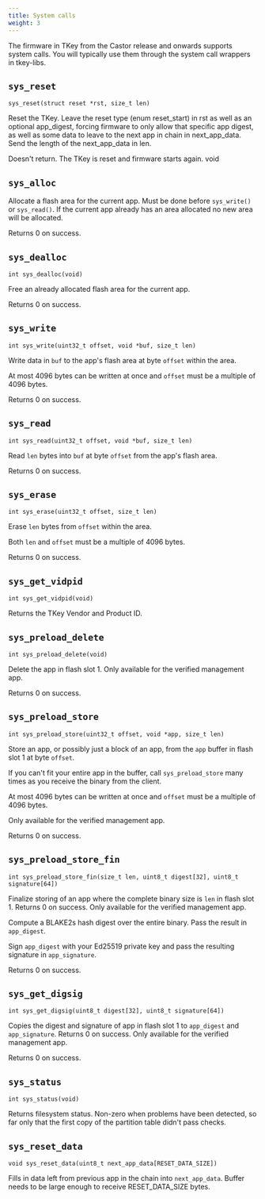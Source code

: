 ```yaml
---
title: System calls
weight: 3
---
```


The firmware in TKey from the Castor release and onwards supports
system calls. You will typically use them through the system call
wrappers in tkey-libs.

## `sys_reset`

`sys_reset(struct reset *rst, size_t len)`

Reset the TKey. Leave the reset type (enum reset_start) in rst as well
as an optional app_digest, forcing firmware to only allow that
specific app digest, as well as some data to leave to the next app in
chain in next_app_data. Send the length of the next_app_data in len.

Doesn't return. The TKey is reset and firmware starts again. void


## `sys_alloc`

Allocate a flash area for the current app. Must be done before
`sys_write()` or `sys_read()`. If the current app already has an area
allocated no new area will be allocated.

Returns 0 on success.

## `sys_dealloc`

`int sys_dealloc(void)`

Free an already allocated flash area for the current app.

Returns 0 on success.

## `sys_write`

`int sys_write(uint32_t offset, void *buf, size_t len)`

Write data in `buf` to the app's flash area at byte `offset` within
the area.

At most 4096 bytes can be written at once and `offset` must be a
multiple of 4096 bytes.

Returns 0 on success.

## `sys_read`

`int sys_read(uint32_t offset, void *buf, size_t len)`

Read `len` bytes into `buf` at byte `offset` from the app's flash
area.

Returns 0 on success.

## `sys_erase`

`int sys_erase(uint32_t offset, size_t len)`

Erase `len` bytes from `offset` within the area.

Both `len` and  `offset` must be a multiple of 4096 bytes.

Returns 0 on success.

## `sys_get_vidpid`

`int sys_get_vidpid(void)`

Returns the TKey Vendor and Product ID.

## `sys_preload_delete`

`int sys_preload_delete(void)`

Delete the app in flash slot 1. Only available for the verified
management app.

Returns 0 on success.

## `sys_preload_store`

`int sys_preload_store(uint32_t offset, void *app, size_t len)`

Store an app, or possibly just a block of an app, from the `app`
buffer in flash slot 1 at byte `offset`.

If you can't fit your entire app in the buffer, call
`sys_preload_store` many times as you receive the binary from the
client.

At most 4096 bytes can be written at once and `offset` must be a
multiple of 4096 bytes.

Only available for the verified management app.

Returns 0 on success.

## `sys_preload_store_fin`

`int sys_preload_store_fin(size_t len, uint8_t digest[32], uint8_t signature[64])`

Finalize storing of an app where the complete binary size is `len`
in flash slot 1. Returns 0 on success. Only available for the
verified management app.

Compute a BLAKE2s hash digest over the entire binary. Pass the
result in `app_digest`.

Sign `app_digest` with your Ed25519 private key and pass the
resulting signature in `app_signature`.

Returns 0 on success.

## `sys_get_digsig`

`int sys_get_digsig(uint8_t digest[32], uint8_t signature[64])`

Copies the digest and signature of app in flash slot 1 to
`app_digest` and `app_signature`. Returns 0 on success. Only
available for the verified management app.

Returns 0 on success.

## `sys_status`

`int sys_status(void)`

Returns filesystem status. Non-zero when problems have been detected,
so far only that the first copy of the partition table didn't pass
checks.

## `sys_reset_data`

`void sys_reset_data(uint8_t next_app_data[RESET_DATA_SIZE])`

Fills in data left from previous app in the chain into
`next_app_data`. Buffer needs to be large enough to receive
RESET_DATA_SIZE bytes.
